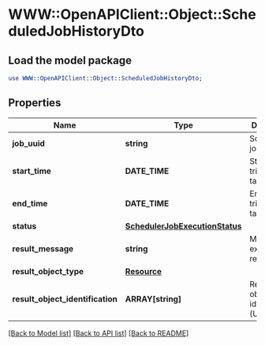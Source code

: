 # WWW::OpenAPIClient::Object::ScheduledJobHistoryDto

## Load the model package
```perl
use WWW::OpenAPIClient::Object::ScheduledJobHistoryDto;
```

## Properties
Name | Type | Description | Notes
------------ | ------------- | ------------- | -------------
**job_uuid** | **string** | Scheduled job UUID | [optional] 
**start_time** | **DATE_TIME** | Start time of triggered task | 
**end_time** | **DATE_TIME** | End time of triggered task | [optional] 
**status** | [**SchedulerJobExecutionStatus**](SchedulerJobExecutionStatus.md) |  | 
**result_message** | **string** | Message explaining result status | [optional] 
**result_object_type** | [**Resource**](Resource.md) |  | [optional] 
**result_object_identification** | **ARRAY[string]** | Result object identification (UUID) | [optional] 

[[Back to Model list]](../README.md#documentation-for-models) [[Back to API list]](../README.md#documentation-for-api-endpoints) [[Back to README]](../README.md)


